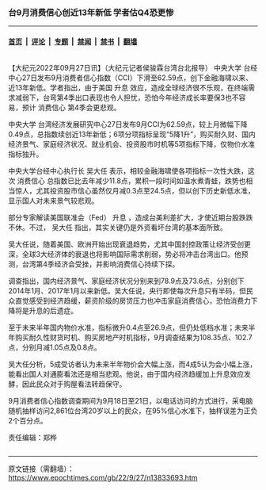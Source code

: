 ### 台9月消费信心创近13年新低 学者估Q4恐更惨

---

#### [首页](../../../..?n13833693) &nbsp;|&nbsp; [评论](../../../../../epoch-comment?n13833693) &nbsp;|&nbsp; [专题](../../../../../epoch-special?n13833693) &nbsp;|&nbsp; [禁闻](../../../../../epoch-news?n13833693) &nbsp;|&nbsp; [禁书](../../../../../books?n13833693) &nbsp;|&nbsp; [翻墙](https://github.com/gfw-breaker/nogfw/blob/master/README.md?n13833693)


<div class="column" id="artbody" itemprop="articleBody">
 <!-- article content begin -->
 <p>
  【大纪元2022年09月27日讯】（大纪元记者侯骏霖台湾台北报导）
  <ok href="https://www.epochtimes.com/gb/tag/%E4%B8%AD%E5%A4%AE%E5%A4%A7%E5%AD%A6.html">
   中央大学
  </ok>
  台经中心27日发布9月消费者信心指数（CCI）下滑至62.59点，创下金融海啸以来、近13年新低。学者指出，由于美国
  <ok href="https://www.epochtimes.com/gb/tag/%E5%8D%87%E6%81%AF.html">
   升息
  </ok>
  效应，造成全球经济很不乐观，在终端需求减弱下，台弯第4季出口表现也令人担忧，恐怕今年经济成长率要保3也不容易，预计
  <ok href="https://www.epochtimes.com/gb/tag/%E6%B6%88%E8%B4%B9%E4%BF%A1%E5%BF%83.html">
   消费信心
  </ok>
  第4季会更悲观。
 </p>
 <p>
  <ok href="https://www.epochtimes.com/gb/tag/%E4%B8%AD%E5%A4%AE%E5%A4%A7%E5%AD%A6.html">
   中央大学
  </ok>
  台湾经济发展研究中心27日发布9月CCI为62.59点，较上月微幅下降0.49点，总指数续创近13年新低；6项分项指标呈现“5降1升”，购买耐久财、国内经济景气、家庭经济状况、就业机会、投资股市时机等5项指标下降，仅物价水准指标独升。
 </p>
 <p>
  中央大学台经中心执行长
  <ok href="https://www.epochtimes.com/gb/tag/%E5%90%B4%E5%A4%A7%E4%BB%BB.html">
   吴大任
  </ok>
  表示，相较金融海啸使各项指标一次性大跌，这次
  <ok href="https://www.epochtimes.com/gb/tag/%E6%B6%88%E8%B4%B9%E4%BF%A1%E5%BF%83.html">
   消费信心
  </ok>
  总指数已比去年减少11.8点，累积一段时间如温水煮青蛙，跌势也相当惊人，尤其投资股市信心虽然仅月减0.3点至24.5点，但以创下历史新低水准，显示国人对未来景气较悲观。
 </p>
 <p>
  部分专家解读美国联准会（Fed）
  <ok href="https://www.epochtimes.com/gb/tag/%E5%8D%87%E6%81%AF.html">
   升息
  </ok>
  ，造成台美利差扩大，才使近期台股跌跌不休。不过，
  <ok href="https://www.epochtimes.com/gb/tag/%E5%90%B4%E5%A4%A7%E4%BB%BB.html">
   吴大任
  </ok>
  指出，其实关键仍是外资看坏台湾的基本面所致。
 </p>
 <p>
  吴大任说，随着美国、欧洲开始出现衰退趋势，尤其中国封控政策让经济受创更深，全球3大经济体的衰退也将影响国际需求削弱，势必将冲击台湾出口。他预测，台湾第4季经济会受挫，并影响消费信心持续下探。
 </p>
 <p>
  调查指出，国内经济景气、家庭经济状况分别来到78.9点及73.6点，分别创下2014年1月、2017年1月以来新低。吴大任说，央行即使每次升息只有半码，但民众直觉感受到经济趋缓，薪资阶级的房贷压力也冲击家庭消费信心，恐怕消费力下降将是升息的后遗症。
 </p>
 <p>
  至于未来半年国内物价水准，指标微升0.4点至26.9点，但仍处低档水准；未来半年购买耐久性财货时机、购买房地产时机指标，9月调查结果为108.35点、102.7点，分别月减1.05点及0.8点。
 </p>
 <p>
  吴大任分析，5成受访者认为未来半年物价会大幅上涨，而4成5认为会小幅上涨，能看出国人对通膨看法还是相当悲观。他说，由于国内经济趋缓加上升息效应发酵，因此民众对于购屋看法转趋保守。
 </p>
 <p>
  9月消费者信心指数调查期间为9月18日至21日，以电话访问的方式进行，采电脑随机抽样访问2,861位台湾20岁以上的民众，在95%信心水准下，抽样误差为正负2个百分点。
 </p>
 <p>
  责任编辑：郑桦
 </p>
 <!-- article content end -->
</div>


---

原文链接（需翻墙）：https://www.epochtimes.com/gb/22/9/27/n13833693.htm